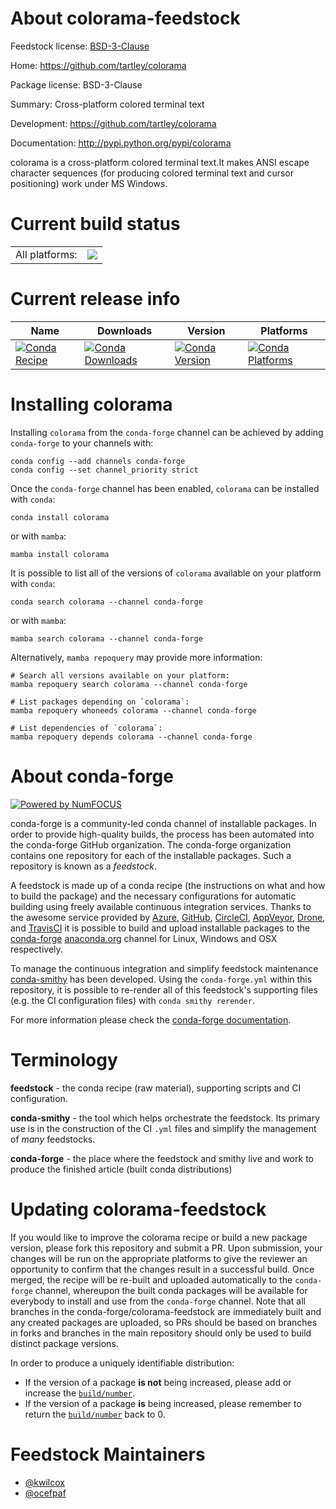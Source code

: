 About colorama-feedstock
========================

Feedstock license: [BSD-3-Clause](https://github.com/conda-forge/colorama-feedstock/blob/main/LICENSE.txt)

Home: https://github.com/tartley/colorama

Package license: BSD-3-Clause

Summary: Cross-platform colored terminal text

Development: https://github.com/tartley/colorama

Documentation: http://pypi.python.org/pypi/colorama

colorama is a cross-platform colored terminal text.It makes
ANSI escape character sequences (for producing colored terminal text
and cursor positioning) work under MS Windows.


Current build status
====================


<table><tr><td>All platforms:</td>
    <td>
      <a href="https://dev.azure.com/conda-forge/feedstock-builds/_build/latest?definitionId=5515&branchName=main">
        <img src="https://dev.azure.com/conda-forge/feedstock-builds/_apis/build/status/colorama-feedstock?branchName=main">
      </a>
    </td>
  </tr>
</table>

Current release info
====================

| Name | Downloads | Version | Platforms |
| --- | --- | --- | --- |
| [![Conda Recipe](https://img.shields.io/badge/recipe-colorama-green.svg)](https://anaconda.org/conda-forge/colorama) | [![Conda Downloads](https://img.shields.io/conda/dn/conda-forge/colorama.svg)](https://anaconda.org/conda-forge/colorama) | [![Conda Version](https://img.shields.io/conda/vn/conda-forge/colorama.svg)](https://anaconda.org/conda-forge/colorama) | [![Conda Platforms](https://img.shields.io/conda/pn/conda-forge/colorama.svg)](https://anaconda.org/conda-forge/colorama) |

Installing colorama
===================

Installing `colorama` from the `conda-forge` channel can be achieved by adding `conda-forge` to your channels with:

```
conda config --add channels conda-forge
conda config --set channel_priority strict
```

Once the `conda-forge` channel has been enabled, `colorama` can be installed with `conda`:

```
conda install colorama
```

or with `mamba`:

```
mamba install colorama
```

It is possible to list all of the versions of `colorama` available on your platform with `conda`:

```
conda search colorama --channel conda-forge
```

or with `mamba`:

```
mamba search colorama --channel conda-forge
```

Alternatively, `mamba repoquery` may provide more information:

```
# Search all versions available on your platform:
mamba repoquery search colorama --channel conda-forge

# List packages depending on `colorama`:
mamba repoquery whoneeds colorama --channel conda-forge

# List dependencies of `colorama`:
mamba repoquery depends colorama --channel conda-forge
```


About conda-forge
=================

[![Powered by
NumFOCUS](https://img.shields.io/badge/powered%20by-NumFOCUS-orange.svg?style=flat&colorA=E1523D&colorB=007D8A)](https://numfocus.org)

conda-forge is a community-led conda channel of installable packages.
In order to provide high-quality builds, the process has been automated into the
conda-forge GitHub organization. The conda-forge organization contains one repository
for each of the installable packages. Such a repository is known as a *feedstock*.

A feedstock is made up of a conda recipe (the instructions on what and how to build
the package) and the necessary configurations for automatic building using freely
available continuous integration services. Thanks to the awesome service provided by
[Azure](https://azure.microsoft.com/en-us/services/devops/), [GitHub](https://github.com/),
[CircleCI](https://circleci.com/), [AppVeyor](https://www.appveyor.com/),
[Drone](https://cloud.drone.io/welcome), and [TravisCI](https://travis-ci.com/)
it is possible to build and upload installable packages to the
[conda-forge](https://anaconda.org/conda-forge) [anaconda.org](https://anaconda.org/)
channel for Linux, Windows and OSX respectively.

To manage the continuous integration and simplify feedstock maintenance
[conda-smithy](https://github.com/conda-forge/conda-smithy) has been developed.
Using the ``conda-forge.yml`` within this repository, it is possible to re-render all of
this feedstock's supporting files (e.g. the CI configuration files) with ``conda smithy rerender``.

For more information please check the [conda-forge documentation](https://conda-forge.org/docs/).

Terminology
===========

**feedstock** - the conda recipe (raw material), supporting scripts and CI configuration.

**conda-smithy** - the tool which helps orchestrate the feedstock.
                   Its primary use is in the construction of the CI ``.yml`` files
                   and simplify the management of *many* feedstocks.

**conda-forge** - the place where the feedstock and smithy live and work to
                  produce the finished article (built conda distributions)


Updating colorama-feedstock
===========================

If you would like to improve the colorama recipe or build a new
package version, please fork this repository and submit a PR. Upon submission,
your changes will be run on the appropriate platforms to give the reviewer an
opportunity to confirm that the changes result in a successful build. Once
merged, the recipe will be re-built and uploaded automatically to the
`conda-forge` channel, whereupon the built conda packages will be available for
everybody to install and use from the `conda-forge` channel.
Note that all branches in the conda-forge/colorama-feedstock are
immediately built and any created packages are uploaded, so PRs should be based
on branches in forks and branches in the main repository should only be used to
build distinct package versions.

In order to produce a uniquely identifiable distribution:
 * If the version of a package **is not** being increased, please add or increase
   the [``build/number``](https://docs.conda.io/projects/conda-build/en/latest/resources/define-metadata.html#build-number-and-string).
 * If the version of a package **is** being increased, please remember to return
   the [``build/number``](https://docs.conda.io/projects/conda-build/en/latest/resources/define-metadata.html#build-number-and-string)
   back to 0.

Feedstock Maintainers
=====================

* [@kwilcox](https://github.com/kwilcox/)
* [@ocefpaf](https://github.com/ocefpaf/)

